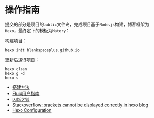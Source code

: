 # 操作指南

提交的部分是项目的`public`文件夹，完成项目基于`Node.js`构建，博客框架为`Hexo`，最终定下的模板为`Matery`：

构建项目：
```shell
hexo init blankspaceplus.github.io
```

更新后运行项目：
```shell
hexo clean
hexo g -d
hexo s
```

- [搭建方法](https://blog.csdn.net/yaorongke/article/details/119089190)
- [Fluid用户指南](https://hexo.fluid-dev.com/docs/guide)
- [闪烁之狐](https://github.com/blinkfox/hexo-theme-matery)
- [Stackoverflow: brackets cannot be displayed correctly in hexo blog](https://stackoverflow.com/questions/63476271/brackets-cannot-be-displayed-correctly-in-hexo-blog)
- [Hexo Configuration](https://hexo.io/zh-cn/docs/configuration.html)
